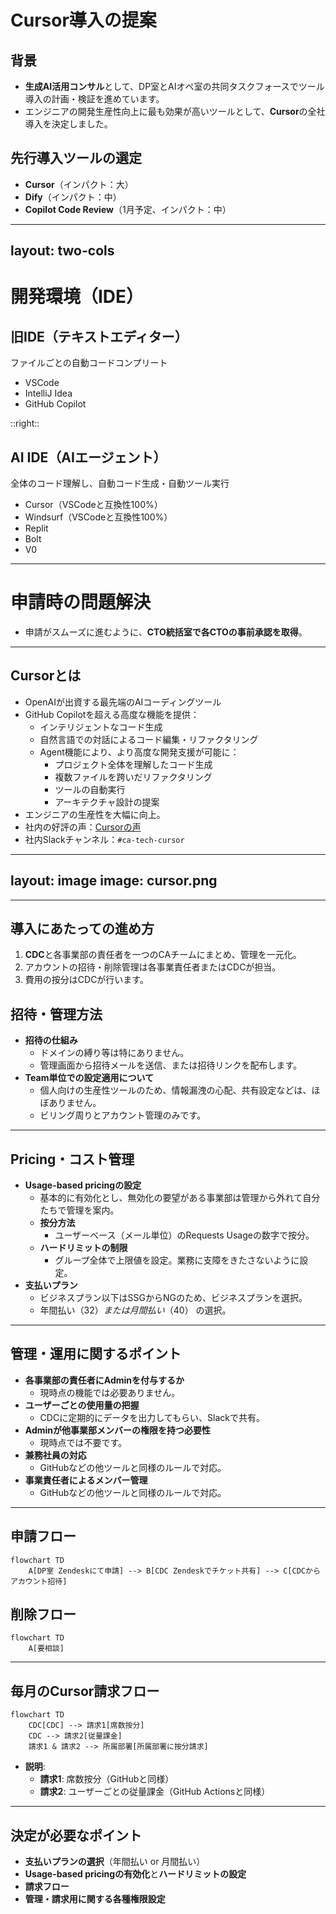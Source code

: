 # Cursor導入の提案

## 背景

- **生成AI活用コンサル**として、DP室とAIオペ室の共同タスクフォースでツール導入の計画・検証を進めています。
- エンジニアの開発生産性向上に最も効果が高いツールとして、**Cursor**の全社導入を決定しました。

## 先行導入ツールの選定

- **Cursor**（インパクト：大）
- **Dify**（インパクト：中）
- **Copilot Code Review**（1月予定、インパクト：中）

---
layout: two-cols
---

# 開発環境（IDE）

## 旧IDE（テキストエディター）
ファイルごとの自動コードコンプリート
- <logos-visual-studio-code class="text-blue-500" /> VSCode
- <logos-intellij-idea class="text-orange-500" /> IntelliJ Idea 
- <logos-github-copilot class="text-gray-800" /> GitHub Copilot

::right::

## AI IDE（AIエージェント）
全体のコード理解し、自動コード生成・自動ツール実行
-  Cursor（VSCodeと互換性100%）
-  Windsurf（VSCodeと互換性100%）
- <logos-replit-icon class="text-purple-500" /> Replit
- <mdi-lightning-bolt class="text-yellow-500" /> Bolt
- <mdi-robot class="text-gray-600" /> V0

---

# 申請時の問題解決

- 申請がスムーズに進むように、**CTO統括室で各CTOの事前承認を取得**。

---

## Cursorとは

- OpenAIが出資する最先端のAIコーディングツール
- GitHub Copilotを超える高度な機能を提供：
  - インテリジェントなコード生成
  - 自然言語での対話によるコード編集・リファクタリング
  - Agent機能により、より高度な開発支援が可能に：
    - プロジェクト全体を理解したコード生成
    - 複数ファイルを跨いだリファクタリング
    - ツールの自動実行
    - アーキテクチャ設計の提案
- エンジニアの生産性を大幅に向上。
- 社内の好評の声：[Cursorの声](https://www.notion.so/Cursor-1469cd65444980c48538cf59cf75f494?pvs=21)
- 社内Slackチャンネル：`#ca-tech-cursor`

---
layout: image
image: cursor.png
---

---

## 導入にあたっての進め方

1. **CDC**と各事業部の責任者を一つのCAチームにまとめ、管理を一元化。
2. アカウントの招待・削除管理は各事業責任者またはCDCが担当。
3. 費用の按分はCDCが行います。

## 招待・管理方法

- **招待の仕組み**
  - ドメインの縛り等は特にありません。
  - 管理画面から招待メールを送信、または招待リンクを配布します。
- **Team単位での設定適用について**
  - 個人向けの生産性ツールのため、情報漏洩の心配、共有設定などは、ほぼありません。
  - ビリング周りとアカウント管理のみです。


---

## Pricing・コスト管理

- **Usage-based pricingの設定**
  - 基本的に有効化とし、無効化の要望がある事業部は管理から外れて自分たちで管理を案内。
  - **按分方法**
    - ユーザーベース（メール単位）のRequests Usageの数字で按分。
  - **ハードリミットの制限**
    - グループ全体で上限値を設定。業務に支障をきたさないように設定。
- **支払いプラン**
  - ビジネスプラン以下はSSGからNGのため、ビジネスプランを選択。
  - 年間払い（32$） または 月間払い（40$） の選択。

---

## 管理・運用に関するポイント

- **各事業部の責任者にAdminを付与するか**
  - 現時点の機能では必要ありません。
- **ユーザーごとの使用量の把握**
  - CDCに定期的にデータを出力してもらい、Slackで共有。
- **Adminが他事業部メンバーの権限を持つ必要性**
  - 現時点では不要です。
- **兼務社員の対応**
  - GitHubなどの他ツールと同様のルールで対応。
- **事業責任者によるメンバー管理**
  - GitHubなどの他ツールと同様のルールで対応。

---

## 申請フロー

```mermaid
flowchart TD
    A[DP室 Zendeskにて申請] --> B[CDC Zendeskでチケット共有] --> C[CDCからアカウント招待]
```

## 削除フロー

```mermaid
flowchart TD
    A[要相談]
```

---

## 毎月のCursor請求フロー

```mermaid
flowchart TD
    CDC[CDC] --> 請求1[席数按分]
    CDC --> 請求2[従量課金]
    請求1 & 請求2 --> 所属部署[所属部署に按分請求]
```

- **説明**:
  - **請求1**: 席数按分（GitHubと同様）
  - **請求2**: ユーザーごとの従量課金（GitHub Actionsと同様）

---

## 決定が必要なポイント

- **支払いプランの選択**（年間払い or 月間払い）
- **Usage-based pricingの有効化**と**ハードリミットの設定**
- **請求フロー**
- **管理・請求用に関する各種権限設定**
